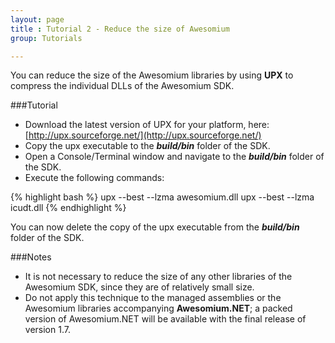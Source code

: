 ```yaml
---
layout: page
title : Tutorial 2 - Reduce the size of Awesomium
group: Tutorials

---
```


You can reduce the size of the Awesomium libraries by using **UPX** to compress the individual DLLs of the Awesomium SDK.

###Tutorial

* Download the latest version of UPX for your platform, here: [http://upx.sourceforge.net/](http://upx.sourceforge.net/)
* Copy the upx executable to the **_build/bin_** folder of the SDK.
* Open a Console/Terminal window and navigate to the **_build/bin_** folder of the SDK.
* Execute the following commands:

{% highlight bash %}
upx --best --lzma awesomium.dll
upx --best --lzma icudt.dll
{% endhighlight %}

You can now delete the copy of the upx executable from the **_build/bin_** folder of the SDK.

###Notes

* It is not necessary to reduce the size of any other libraries of the Awesomium SDK, since they are of relatively small size.
* Do not apply this technique to the managed assemblies or the Awesomium libraries accompanying **Awesomium.NET**; a packed version of Awesomium.NET will be available with the final release of version 1.7.